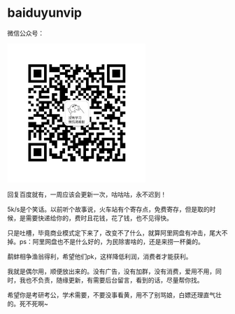 # baiduyunvip
微信公众号：

![image](https://github.com/jiabing-china/baiduyunvip/blob/main/weixin.png)

回复百度就有，一周应该会更新一次，咕咕咕，永不迟到！

5k/s是个笑话。以前听个故事说，火车站有个寄存点，免费寄存，但是取的时候，是需要快递给你的，费时且花钱，花了钱，也不见得快。

只是吐槽，毕竟商业模式定下来了，改变不了什么，就算阿里网盘有冲击，尾大不掉。ps：阿里网盘也不是什么好的，为民除害啥的，还是来捞一杯羹的。

鹬蚌相争渔翁得利，希望他们pk，这样降低利润，消费者才能获利。

我就是偶尔用，顺便放出来的。没有广告，没有加群，没有消费，爱用不用，同时，我也不负责，随缘更新，有需要后台留言，看到的话，尽量帮你找。

希望你是考研考公，学术需要，不要没事看黄，用不了别骂娘，白嫖还理直气壮的。死不死啊~
